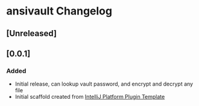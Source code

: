 <!-- Keep a Changelog guide -> https://keepachangelog.com -->

# ansivault Changelog

## [Unreleased]

## [0.0.1]
### Added
- Initial release, can lookup vault password, and encrypt and decrypt any file
- Initial scaffold created from [IntelliJ Platform Plugin Template](https://github.com/JetBrains/intellij-platform-plugin-template)
